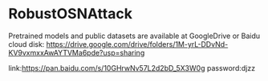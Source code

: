 # RobustOSNAttack

Pretrained models and public datasets are available at GoogleDrive or Baidu cloud disk:
https://drive.google.com/drive/folders/1M-yrL-DDvNd-KV9vxmxxAwAYTVMa6pde?usp=sharing

link:https://pan.baidu.com/s/10GHrwNv57L2d2bD_5X3W0g 
password:djzz 


